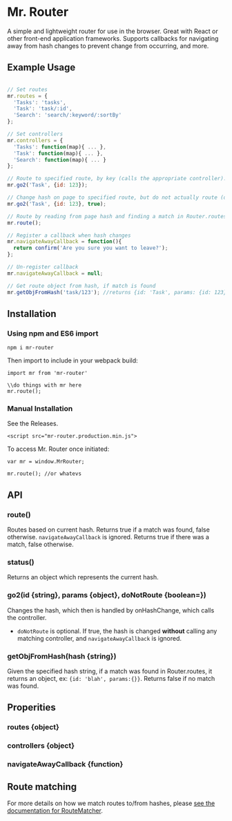 # Mr. Router
A simple and lightweight router for use in the browser. Great with React or other front-end application frameworks. Supports callbacks for navigating away from hash changes to prevent change from occurring, and more.

## Example Usage

```js

// Set routes
mr.routes = {
  'Tasks': 'tasks',
  'Task': 'task/:id',
  'Search': 'search/:keyword/:sortBy'
};

// Set controllers
mr.controllers = {
  'Tasks': function(map){ ... },
  'Task': function(map){ ... },
  'Search': function(map){ ... }
};

// Route to specified route, by key (calls the appropriate controller).
mr.go2('Task', {id: 123});

// Change hash on page to specified route, but do not actually route (does not call the controller).
mr.go2('Task', {id: 123}, true);

// Route by reading from page hash and finding a match in Router.routes.
mr.route();

// Register a callback when hash changes
mr.navigateAwayCallback = function(){
  return confirm('Are you sure you want to leave?');
};

// Un-register callback
mr.navigateAwayCallback = null;

// Get route object from hash, if match is found
mr.getObjFromHash('task/123'); //returns {id: 'Task', params: {id: 123}}

```

## Installation

### Using npm and ES6 import

```
npm i mr-router
```

Then import to include in your webpack build:

```
import mr from 'mr-router'

\\do things with mr here
mr.route();
```

### Manual Installation

See the Releases.

```
<script src="mr-router.production.min.js">
```

To access Mr. Router once initiated:

```
var mr = window.MrRouter;

mr.route(); //or whatevs
```

## API

### route()

Routes based on current hash. Returns true if a match was found, false otherwise. `navigateAwayCallback` is ignored.
Returns true if there was a match, false otherwise.

### status()

Returns an object which represents the current hash.

### go2(id {string}, params {object}, doNotRoute {boolean=})

Changes the hash, which then is handled by onHashChange, which calls the controller.
- `doNotRoute` is optional. If true, the hash is changed **without** calling any matching controller, and `navigateAwayCallback` is ignored.

### getObjFromHash(hash {string})

Given the specified hash string, if a match was found in Router.routes, it returns an object, ex: `{id: 'blah', params:{}}`. Returns false if no
match was found.

## Properities

### routes {object}
### controllers {object}
### navigateAwayCallback {function}

## Route matching

For more details on how we match routes to/from hashes, please [see the documentation for RouteMatcher](https://github.com/cowboy/javascript-route-matcher).
